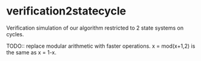 # verification2statecycle
Verification simulation of our algorithm restricted to 2 state systems on cycles.

TODO:: replace modular arithmetic with faster operations. x = mod(x+1,2) is the same as x = 1-x.